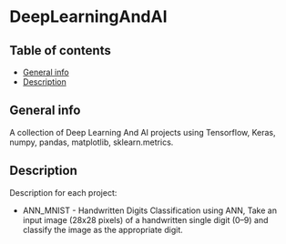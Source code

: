 # DeepLearningAndAI
## Table of contents
* [General info](#general-info)
* [Description](#description)

## General info
A collection of Deep Learning And AI projects using Tensorflow, Keras, numpy, pandas, matplotlib, sklearn.metrics.

## Description
Description for each project:

* ANN_MNIST - Handwritten Digits Classification using ANN, Take an input image (28x28 pixels) of a handwritten single digit (0–9) and classify the image as the appropriate digit.

